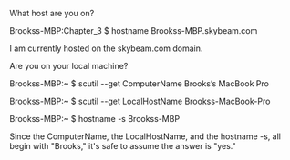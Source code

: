 What host are you on?

  Brookss-MBP:Chapter_3 $ hostname
  Brookss-MBP.skybeam.com
  
  I am currently hosted on the skybeam.com domain.

Are you on your local machine?

  Brookss-MBP:~ $ scutil --get ComputerName
  Brooks’s MacBook Pro
  
  Brookss-MBP:~ $ scutil --get LocalHostName
  Brookss-MacBook-Pro
  
  Brookss-MBP:~ $ hostname -s
  Brookss-MBP

  Since the ComputerName, the LocalHostName, and the hostname -s, all
  begin with "Brooks," it's safe to assume the answer is "yes."
